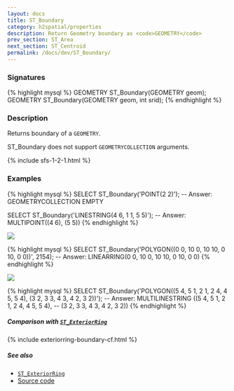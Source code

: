 ```yaml
---
layout: docs
title: ST_Boundary
category: h2spatial/properties
description: Return Geometry boundary as <code>GEOMETRY</code>
prev_section: ST_Area
next_section: ST_Centroid
permalink: /docs/dev/ST_Boundary/
---
```


### Signatures

{% highlight mysql %}
GEOMETRY ST_Boundary(GEOMETRY geom);
GEOMETRY ST_Boundary(GEOMETRY geom, int srid);
{% endhighlight %}

### Description

Returns boundary of a `GEOMETRY`.

<div class="note">

  <h8>ST_Boundary does not support <code>GEOMETRYCOLLECTION</code> arguments.</h8>

</div>

{% include sfs-1-2-1.html %}

### Examples

{% highlight mysql %}
SELECT ST_Boundary('POINT(2 2)');
-- Answer: GEOMETRYCOLLECTION EMPTY

SELECT ST_Boundary('LINESTRING(4 6, 1 1, 5 5)');
-- Answer: MULTIPOINT((4 6), (5 5))
{% endhighlight %}

<img class="displayed" src="../ST_Boundary_1.png"/>

{% highlight mysql %}
SELECT ST_Boundary('POLYGON((0 0, 10 0, 10 10, 0 10, 0 0))', 2154);
-- Answer: LINEARRING(0 0, 10 0, 10 10, 0 10, 0 0)
{% endhighlight %}

<img class="displayed" src="../ST_Boundary_2.png"/>

{% highlight mysql %}
SELECT ST_Boundary('POLYGON((5 4, 5 1, 2 1, 2 4, 4 5, 5 4), 
                    (3 2, 3 3, 4 3, 4 2, 3 2))');
-- Answer: MULTILINESTRING ((5 4, 5 1, 2 1, 2 4, 4 5, 5 4), 
--         (3 2, 3 3, 4 3, 4 2, 3 2))
{% endhighlight %}

##### Comparison with [`ST_ExteriorRing`](../ST_ExteriorRing)

{% include exteriorring-boundary-cf.html %}

##### See also

* [`ST_ExteriorRing`](../ST_ExteriorRing)
* <a href="https://github.com/irstv/H2GIS/blob/master/h2spatial/src/main/java/org/h2gis/h2spatial/internal/function/spatial/properties/ST_Boundary.java" target="_blank">Source code</a>

